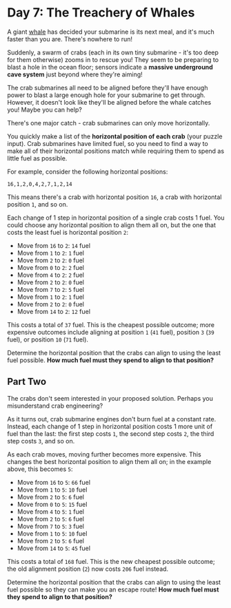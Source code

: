 # Day 7: The Treachery of Whales

A giant [whale](https://en.wikipedia.org/wiki/Sperm_whale) has decided your submarine is its next meal, and it's much faster than you are. There's nowhere to run!

Suddenly, a swarm of crabs (each in its own tiny submarine - it's too deep for them otherwise) zooms in to rescue you! They seem to be preparing to blast a hole in the ocean floor; sensors indicate a **massive underground cave system** just beyond where they're aiming!

The crab submarines all need to be aligned before they'll have enough power to blast a large enough hole for your submarine to get through. However, it doesn't look like they'll be aligned before the whale catches you! Maybe you can help?

There's one major catch - crab submarines can only move horizontally.

You quickly make a list of the **horizontal position of each crab** (your puzzle input). Crab submarines have limited fuel, so you need to find a way to make all of their horizontal positions match while requiring them to spend as little fuel as possible.

For example, consider the following horizontal positions:

```
16,1,2,0,4,2,7,1,2,14
```

This means there's a crab with horizontal position `16`, a crab with horizontal position `1`, and so on.

Each change of 1 step in horizontal position of a single crab costs 1 fuel. You could choose any horizontal position to align them all on, but the one that costs the least fuel is horizontal position `2`:

- Move from `16` to `2`: `14` fuel
- Move from `1` to `2`: `1` fuel
- Move from `2` to `2`: `0` fuel
- Move from `0` to `2`: `2` fuel
- Move from `4` to `2`: `2` fuel
- Move from `2` to `2`: `0` fuel
- Move from `7` to `2`: `5` fuel
- Move from `1` to `2`: `1` fuel
- Move from `2` to `2`: `0` fuel
- Move from `14` to `2`: `12` fuel

This costs a total of `37` fuel. This is the cheapest possible outcome; more expensive outcomes include aligning at position `1` (`41` fuel), position `3` (`39` fuel), or position `10` (`71` fuel).

Determine the horizontal position that the crabs can align to using the least fuel possible. **How much fuel must they spend to align to that position?**

## Part Two

The crabs don't seem interested in your proposed solution. Perhaps you misunderstand crab engineering?

As it turns out, crab submarine engines don't burn fuel at a constant rate. Instead, each change of 1 step in horizontal position costs 1 more unit of fuel than the last: the first step costs `1`, the second step costs `2`, the third step costs `3`, and so on.

As each crab moves, moving further becomes more expensive. This changes the best horizontal position to align them all on; in the example above, this becomes `5`:

- Move from `16` to `5`: `66` fuel
- Move from `1` to `5`: `10` fuel
- Move from `2` to `5`: `6` fuel
- Move from `0` to `5`: `15` fuel
- Move from `4` to `5`: `1` fuel
- Move from `2` to `5`: `6` fuel
- Move from `7` to `5`: `3` fuel
- Move from `1` to `5`: `10` fuel
- Move from `2` to `5`: `6` fuel
- Move from `14` to `5`: `45` fuel

This costs a total of `168` fuel. This is the new cheapest possible outcome; the old alignment position (`2`) now costs `206` fuel instead.

Determine the horizontal position that the crabs can align to using the least fuel possible so they can make you an escape route! **How much fuel must they spend to align to that position?**
